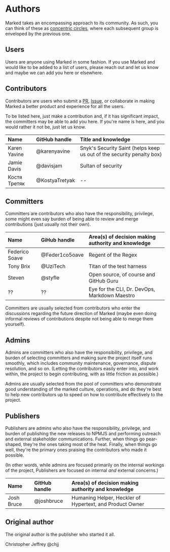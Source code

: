 # Authors

Marked takes an encompassing approach to its community. As such, you can think of these as [concentric circles](https://medium.com/the-node-js-collection/healthy-open-source-967fa8be7951), where each subsequent group is enveloped by the previous one.

## Users

Users are anyone using Marked in some fashion. If you use Marked and would like to be added to a list of users, please reach out and let us know and maybe we can add you here or elsewhere.

## Contributors

Contributors are users who submit a [PR](https://github.com/markedjs/marked/pulls), [Issue](https://github.com/markedjs/marked/issues), or collaborate in making Marked a better product and experience for all the users.

To be listed here, just make a contribution and, if it has significant impact, the committers may be able to add you here. If you're name is here, and you would rather it not be, just let us know.

|Name         |GitHub handle  |Title and knowledge                                                   |
|:------------|:--------------|:---------------------------------------------------------------------|
|Karen Yavine |@karenyavine   |Snyk's Security Saint (helps keep us out of the security penalty box) |
|Jamie Davis  |@davisjam      |Sultan of security                                                    |
|Костя Третяк |@KostyaTretyak |--                                                                    |

## Committers

Committers are contributors who also have the responsibility, privilege, some might even say burden of being able to review and merge contributions (just usually not their own).

|Name           |GiHub handle   |Area(s) of decision making authority and knowledge |
|:--------------|:--------------|:--------------------------------------------------|
|Federico Soave |@Feder1co5oave |Regent of the Regex                                |
|Tony Brix      |@UziTech       |Titan of the test harness                          |
|Steven         |@styfle        |Open source, of course and GitHub Guru             |
|??             |??             |Eye for the CLI, Dr. DevOps, Markdown Maestro      |

Committers are usually selected from contributors who enter the discussions regarding the future direction of Marked (maybe even doing informal reviews of contributions despite not being able to merge them yourself).

## Admins

Admins are committers who also have the responsibility, privilege, and burden of selecting committers and making sure the project itself runs smoothly, which includes community maintenance, governance, dispute resolution, and so on. (Letting the contributors easily enter into, and work within, the project to begin contributing, with as little friction as possible.)

Admins are usually selected from the pool of committers who demonstrate good understanding of the marked culture, operations, and do they're best to help new contributors up to speed on how to contribute effectively to the project.

## Publishers

Publishers are admins who also have the responsibility, privilege, and burden of publishing the new releases to NPMJS and performing outreach and external stakeholder communications. Further, when things go pear-shaped, they're the ones taking most of the heat. Finally, when things go well, they're the primary ones praising the contributors who made it possible.

(In other words, while admins are focused primarily on the internal workings of the project, Publishers are focused on internal *and* external concerns.) 

|Name       | GitHub handle |Area(s) of decision making authority and knowledge       |
|:----------|:--------------|:--------------------------------------------------------|
|Josh Bruce |@joshbruce     |Humaning Helper, Heckler of Hypertext, and Product Owner |

## Original author

The original author is the publisher who started it all.

Christopher Jeffrey @chjj

